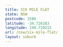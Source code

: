 ```yaml
---
title: SIX MILE FLAT
state: NSW
postcode: 2580
latitude: -34.726283
longitude: 149.729215
url: /nsw/six-mile-flat/
layout: suburb
---
```

